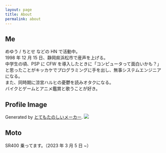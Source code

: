 ```yaml
---
layout: page
title: About
permalink: about
---
```


## Me

めゆう / ちとせ などの HN で活動中。  
1998 年 12 月 15 日、静岡県浜松市で産声を上げる。  
中学生の頃、PSP に CFW を導入したときに「コンピュータって面白いかも？」と思ったことがキッカケでプログラミングに手を出し、無事システムエンジニアになる。  
また、同時期に涼宮ハルヒの憂鬱を読みオタクになる。  
バイクとゲームとアニメ鑑賞と歌うことが好き。

## Profile Image

Generated by [とてもたのしいメーカー](https://picrew.me/ja/image_maker/1776494).
<img class="mx-auto w-1/2" src="{{site.baseurl}}/assets/img/icon.webp">

## Moto

SR400 乗ってます。（2023 年 3 月 5 日 ~）
